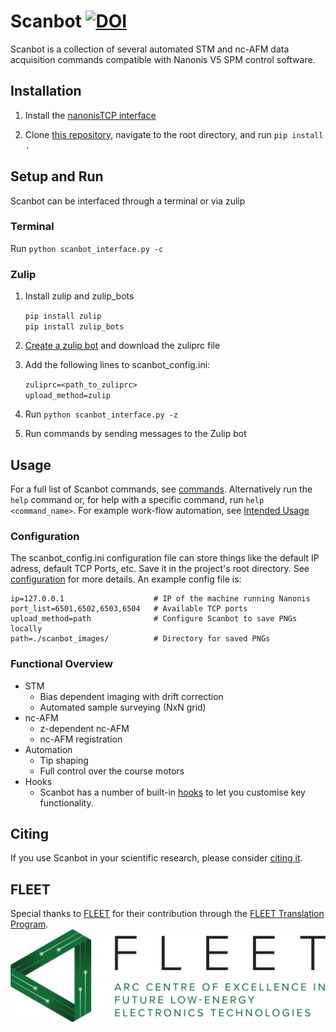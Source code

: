 # Scanbot       [![DOI](https://zenodo.org/badge/487719232.svg)](https://zenodo.org/badge/latestdoi/487719232)

Scanbot is a collection of several automated STM and nc-AFM data acquisition commands compatible with Nanonis V5 SPM control software.


## Installation
1.  Install the [nanonisTCP interface](https://github.com/New-Horizons-SPM/nanonisTCP)

2. Clone [this repository](https://github.com/New-Horizons-SPM/scanbot), navigate to the root directory, and run ```pip install .```

## Setup and Run
Scanbot can be interfaced through a terminal or via zulip

### Terminal
Run ```python scanbot_interface.py -c```

### Zulip
1. Install zulip and zulip_bots
    
    ```pip install zulip```<br>
    ```pip install zulip_bots```
    
2. [Create a zulip bot](https://zulip.com/help/add-a-bot-or-integration) and download the zuliprc file

3. Add the following lines to scanbot_config.ini:
    
    ```zuliprc=<path_to_zuliprc>```<br>
    ```upload_method=zulip```

4. Run ```python scanbot_interface.py -z```
5. Run commands by sending messages to the Zulip bot

## Usage
For a full list of Scanbot commands, see [commands](./commands). Alternatively run the ```help``` command or, for help with a specific command, run ```help <command_name>```.
For example work-flow automation, see [Intended Usage](/automation/#intended-usage)

### Configuration
The scanbot_config.ini configuration file can store things like the default IP adress, default TCP Ports, etc. Save it in the project's root directory.
See [configuration](./configuration.md) for more details.
An example config file is:
```
ip=127.0.0.1                    # IP of the machine running Nanonis
port_list=6501,6502,6503,6504   # Available TCP ports
upload_method=path              # Configure Scanbot to save PNGs locally
path=./scanbot_images/          # Directory for saved PNGs

```

### Functional Overview
* STM
    - Bias dependent imaging with drift correction
    - Automated sample surveying (NxN grid)
* nc-AFM
    - z-dependent nc-AFM
    - nc-AFM registration
* Automation
    - Tip shaping
    - Full control over the course motors
* Hooks
    - Scanbot has a number of built-in [hooks](/hooks) to let you customise key functionality.

## Citing

If you use Scanbot in your scientific research, please consider [citing it](https://zenodo.org/badge/latestdoi/487719232).

## FLEET
Special thanks to [FLEET](https://www.fleet.org.au/) for their contribution through the [FLEET Translation Program](https://www.fleet.org.au/translation/#:~:text=A%20new%20FLEET%20program%20provides,translation%20skills%20in%20Centre%20membership.).
![FLEETLogo](fleet-logo.png)